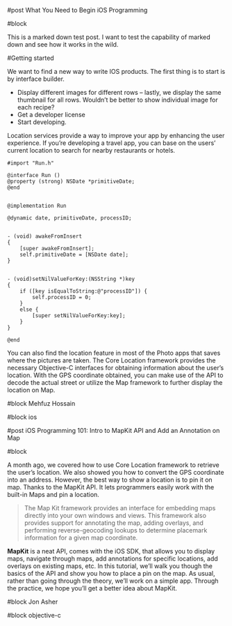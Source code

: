 #post
What You Need to Begin iOS Programming

#block

This is a marked down test post. I want to test the capability of marked down and see how it works in the wild.

#Getting started

We want to find a new way to write IOS products. The first thing is to start is by interface builder.

* Display different images for different rows – lastly, we display the same thumbnail for all rows. Wouldn’t be better to show individual image for each recipe?
* Get a developer license
* Start developing.

Location services provide a way to improve your app by enhancing the user experience. If you’re developing a travel app, you can base on the users’ current location to search for nearby restaurants or hotels. 

	#import "Run.h"

	@interface Run ()
	@property (strong) NSDate *primitiveDate;
	@end


	@implementation Run

	@dynamic date, primitiveDate, processID;


	- (void) awakeFromInsert
	{
	    [super awakeFromInsert];
	    self.primitiveDate = [NSDate date];
	}


	- (void)setNilValueForKey:(NSString *)key
	{
	    if ([key isEqualToString:@"processID"]) {
	        self.processID = 0;
	    }
	    else {
	        [super setNilValueForKey:key];
	    }
	}

	@end

You can also find the location feature in most of the Photo apps that saves where the pictures are taken. The Core Location framework provides the necessary Objective-C interfaces for obtaining information about the user’s location. With the GPS coordinate obtained, you can make use of the API to decode the actual street or utilize the Map framework to further display the location on Map.

#block
Mehfuz Hossain

#block
ios

#post
iOS Programming 101: Intro to MapKit API and Add an Annotation on Map

#block

A month ago, we covered how to use Core Location framework to retrieve the user’s location. We also showed you how to convert the GPS coordinate into an address. However, the best way to show a location is to pin it on map. Thanks to the MapKit API. It lets programmers easily work with the built-in Maps and pin a location.

>The Map Kit framework provides an interface for embedding maps directly into your own windows and views. This framework also provides support for annotating the map, adding overlays, and performing reverse-geocoding lookups to determine placemark information for a given map coordinate.

__MapKit__ is a neat API, comes with the iOS SDK, that allows you to display maps, navigate through maps, add annotations for specific locations, add overlays on existing maps, etc. In this tutorial, we’ll walk you though the basics of the API and show you how to place a pin on the map. As usual, rather than going through the theory, we’ll work on a simple app. Through the practice, we hope you’ll get a better idea about MapKit.

#block
Jon Asher

#block
objective-c
